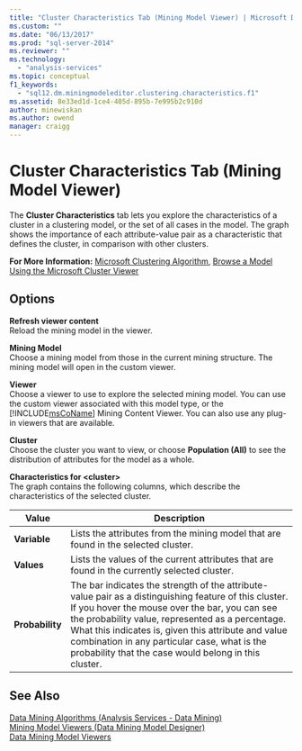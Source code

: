```yaml
---
title: "Cluster Characteristics Tab (Mining Model Viewer) | Microsoft Docs"
ms.custom: ""
ms.date: "06/13/2017"
ms.prod: "sql-server-2014"
ms.reviewer: ""
ms.technology: 
  - "analysis-services"
ms.topic: conceptual
f1_keywords: 
  - "sql12.dm.miningmodeleditor.clustering.characteristics.f1"
ms.assetid: 8e33ed1d-1ce4-405d-895b-7e995b2c910d
author: minewiskan
ms.author: owend
manager: craigg
---
```

# Cluster Characteristics Tab (Mining Model Viewer)
  The **Cluster Characteristics** tab lets you explore the characteristics of a cluster in a clustering model, or the set of all cases in the model. The graph shows the importance of each attribute-value pair as a characteristic that defines the cluster, in comparison with other clusters.  
  
 **For More Information:** [Microsoft Clustering Algorithm](data-mining/microsoft-clustering-algorithm.md), [Browse a Model Using the Microsoft Cluster Viewer](data-mining/browse-a-model-using-the-microsoft-cluster-viewer.md)  
  
## Options  
 **Refresh viewer content**  
 Reload the mining model in the viewer.  
  
 **Mining Model**  
 Choose a mining model from those in the current mining structure. The mining model will open in the custom viewer.  
  
 **Viewer**  
 Choose a viewer to use to explore the selected mining model. You can use the custom viewer associated with this model type, or the [!INCLUDE[msCoName](../includes/msconame-md.md)] Mining Content Viewer. You can also use any plug-in viewers that are available.  
  
 **Cluster**  
 Choose the cluster you want to view, or choose **Population (All)** to see the distribution of attributes for the model as a whole.  
  
 **Characteristics for \<cluster>**  
 The graph contains the following columns, which describe the characteristics of the selected cluster.  
  
|Value|Description|  
|-----------|-----------------|  
|**Variable**|Lists the attributes from the mining model that are found in the selected cluster.|  
|**Values**|Lists the values of the current attributes that are found in the currently selected cluster.|  
|**Probability**|The bar indicates the strength of the attribute-value pair as a distinguishing feature of this cluster. If you hover the mouse over the bar, you can see the probability value, represented as a percentage. What this indicates is, given this attribute and value combination in any particular case, what is the probability that the case would belong in this cluster.|  
  
## See Also  
 [Data Mining Algorithms &#40;Analysis Services - Data Mining&#41;](data-mining/data-mining-algorithms-analysis-services-data-mining.md)   
 [Mining Model Viewers &#40;Data Mining Model Designer&#41;](mining-model-viewers-data-mining-model-designer.md)   
 [Data Mining Model Viewers](data-mining/data-mining-model-viewers.md)  
  
  
